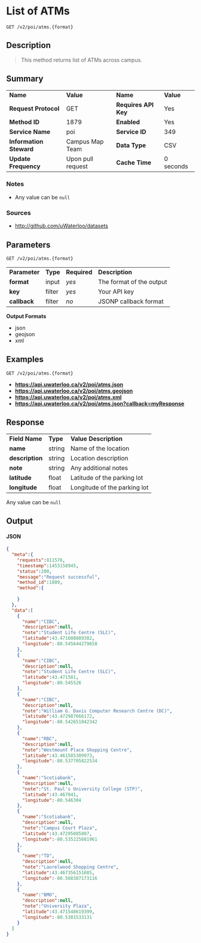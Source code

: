 # List of ATMs

```
GET /v2/poi/atms.{format}
```

## Description

> This method returns list of ATMs across campus.

## Summary

<table>
  <tr>
    <td><b>Name</b></td>
    <td><b>Value</b></td>
    <td><b><b>Name</b></b></td>
    <td><b>Value</b></td>
  </tr>
  <tr>
    <td><b>Request Protocol</b></td>
    <td>GET</td>
    <td><b>Requires API Key</b></td>
    <td>Yes</td>
  </tr>
  <tr>
    <td><b>Method ID</b></td>
    <td>1879</td>
    <td><b>Enabled</b></td>
    <td>Yes</td>
  </tr>
  <tr>
    <td><b>Service Name</b></td>
    <td>poi</td>
    <td><b>Service ID</b></td>
    <td>349</td>
  </tr>
  <tr>
    <td><b>Information Steward</b></td>
    <td>Campus Map Team</td>
    <td><b>Data Type</b></td>
    <td>CSV</td>
  </tr>
  <tr>
    <td><b>Update Frequency</b></td>
    <td>Upon pull request</td>
    <td><b>Cache Time</b></td>
    <td>0 seconds</td>
  </tr>
</table>


### Notes

- Any value can be `null`


### Sources

- http://github.com/uWaterloo/datasets


## Parameters

```
GET /v2/poi/atms.{format}
```

<table>
  <tr>
    <td><b>Parameter</b></td>
    <td><b>Type</b></td>
    <td><b><b>Required</b></b></td>
    <td><b>Description</b></td>
  </tr>
  <tr>
    <td><b>format</b></td>
    <td>input</td>
    <td><i>yes</i></td>
    <td>The format of the output</td>
  </tr>
  <tr>
    <td><b>key</b></td>
    <td>filter</td>
    <td><i>yes</i></td>
    <td>Your API key</td>
  </tr>
  <tr>
    <td><b>callback</b></td>
    <td>filter</td>
    <td><i>no</i></td>
    <td>JSONP callback format</td>
  </tr>
</table>

**Output Formats**

- json
- geojson
- xml


## Examples

```
GET /v2/poi/atms.{format}
```

- **https://api.uwaterloo.ca/v2/poi/atms.json**
- **https://api.uwaterloo.ca/v2/poi/atms.geojson**
- **https://api.uwaterloo.ca/v2/poi/atms.xml**
- **https://api.uwaterloo.ca/v2/poi/atms.json?callback=myResponse**


## Response

<table>
  <tr>
    <td><b>Field Name</b></td>
    <td><b>Type</b></td>
    <td><b>Value Description</b></td>
  </tr>
  <tr>
    <td><b>name</b></td>
    <td>string</td>
    <td>Name of the location</td>
  </tr>
  <tr>
    <td><b>description</b></td>
    <td>string</td>
    <td>Location description</td>
  </tr>
  <tr>
    <td><b>note</b></td>
    <td>string</td>
    <td>Any additional notes</td>
  </tr>
  <tr>
    <td><b>latitude</b></td>
    <td>float</td>
    <td>Latitude of the parking lot</td>
  </tr>
  <tr>
    <td><b>longitude</b></td>
    <td>float</td>
    <td>Longitude of the parking lot</td>
  </tr>
</table>


Any value can be `null`

## Output

#### JSON

```json
{
  "meta":{
    "requests":811576,
    "timestamp":1453158945,
    "status":200,
    "message":"Request successful",
    "method_id":1889,
    "method":{
      
    }
  },
  "data":[
    {
      "name":"CIBC",
      "description":null,
      "note":"Student Life Centre (SLC)",
      "latitude":43.471608889382,
      "longitude":-80.545644279658
    },
    {
      "name":"CIBC",
      "description":null,
      "note":"Student Life Centre (SLC)",
      "latitude":43.471581,
      "longitude":-80.545526
    },
    {
      "name":"CIBC",
      "description":null,
      "note":"William G. Davis Computer Research Centre (DC)",
      "latitude":43.472987666172,
      "longitude":-80.542651042342
    },
    {
      "name":"RBC",
      "description":null,
      "note":"Westmount Place Shopping Centre",
      "latitude":43.461585309973,
      "longitude":-80.537705822534
    },
    {
      "name":"Scotiabank",
      "description":null,
      "note":"St. Paul's University College (STP)",
      "latitude":43.467841,
      "longitude":-80.546304
    },
    {
      "name":"Scotiabank",
      "description":null,
      "note":"Campus Court Plaza",
      "latitude":43.47295085807,
      "longitude":-80.535225681961
    },
    {
      "name":"TD",
      "description":null,
      "note":"Laurelwood Shopping Centre",
      "latitude":43.467356151685,
      "longitude":-80.568387173116
    },
    {
      "name":"BMO",
      "description":null,
      "note":"University Plaza",
      "latitude":43.471548619399,
      "longitude":-80.5381533131
    }
  ]
}
```

